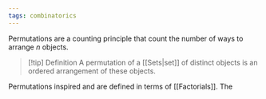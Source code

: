 ```yaml
---
tags: combinatorics
---
```

Permutations are a counting principle that count the number of ways to arrange $n$ objects.

> [!tip] Definition
> A permutation of a [[Sets|set]] of distinct objects is an ordered arrangement of these objects.

Permutations inspired and are defined in terms of [[Factorials]]. The

